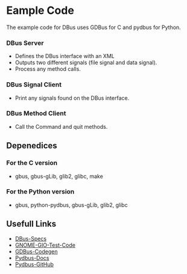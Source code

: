 # Eample Code
The example code for DBus uses GDBus for C and pydbus for Python.

### DBus Server
 - Defines the DBus interface with an XML
 - Outputs two different signals (file signal and data signal). 
 - Process any method calls.

### DBus Signal Client
 - Print any signals found on the DBus interface.

### DBus Method Client
 - Call the Command and quit methods.


## Depenedices
### For the C version
- gbus, gbus-gLib, glib2, glibc, make
### For the Python version
- gbus, python-pydbus, gbus-gLib, glib2, glibc


## Usefull Links
 -  [DBus-Specs](https://dbus.freedesktop.org/doc/dbus-specification.html)
 -  [GNOME-GIO-Test-Code](https://gitlab.gnome.org/GNOME/glib/tree/master/gio/tests)
 -  [GDBus-Codegen](https://developer.gnome.org/gio/stable/gdbus-codegen.html)
 -  [Pydbus-Docs](https://pydbus.readthedocs.io/en/latest/)
 -  [Pydbus-GitHub](https://github.com/LEW21/pydbus)
